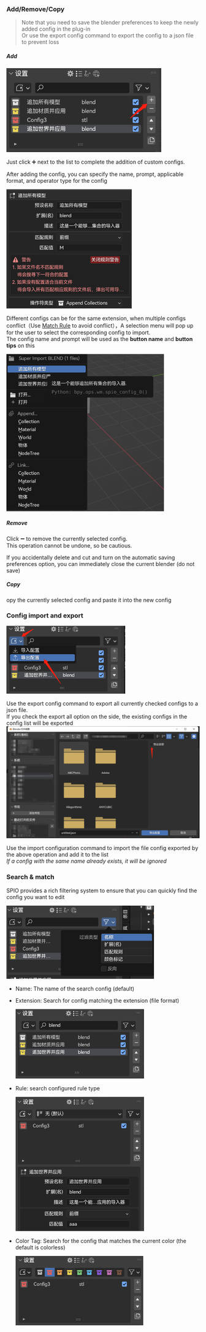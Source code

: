 ### Add/Remove/Copy

> Note that you need to save the blender preferences to keep the newly added config in the plug-in<br>Or use the export config command to export the config to a json file to prevent loss

##### Add

<img src="media/img/cn/1.png" alt="1" style="zoom: 80%;" />

Just click ➕ next to the list to complete the addition of custom configs.

After adding the config, you can specify the name, prompt, applicable format, and operator type for the config

<img src="media/img/cn/0.png" alt="0" style="zoom:67%;" />

Different configs can be for the same extension, when multiple configs conflict（Use [Match Rule](/AddRule.md) to avoid
conflict），A selection menu will pop up for the user to select the corresponding config to import.<br>The config name and
prompt will be used as the **button name** and **button tips** on this

<img src="media/img/cn/img.png" alt="img" style="zoom:67%;" />

##### Remove

Click ➖ to remove the currently selected config.
<br>This operation cannot be undone, so be cautious.

If you accidentally delete and cut and turn on the automatic saving preferences option, you can immediately close the
current blender (do not save)

##### Copy

opy the currently selected config and paste it into the new config

### Config import and export

<img src="media/img/cn/2.png" alt="2" style="zoom:67%;" />

Use the export config command to export all currently checked configs to a json file.
<br>If you check the export all option on the side, the existing configs in the config list will be exported
<img src="media/img/cn/5.png" alt="5" style="zoom:50%;" />

Use the import configuration command to import the file config exported by the above operation and add it to the list
<br>*If a config with the same name already exists, it will be ignored*

### Search & match

SPIO provides a rich filtering system to ensure that you can quickly find the config you want to edit

<img src="media/img/cn/3.png" alt="3" style="zoom: 67%;" />

+ Name: The name of the search config (default)

+ Extension: Search for config matching the extension (file format)

  <img src="media/img/cn/6.png" alt="6" style="zoom: 67%;" />

+ Rule: search configured rule type

  <img src="media/img/cn/7.png" alt="7" style="zoom:67%;" />

+ Color Tag: Search for the config that matches the current color (the default is colorless)

  <img src="media/img/cn/4.png" alt="4" style="zoom:67%;" />

